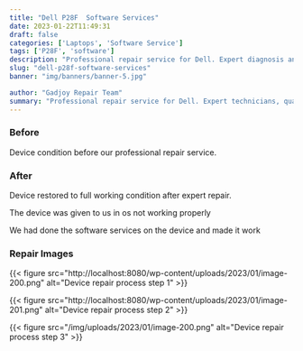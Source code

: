 ```yaml
---
title: "Dell P28F  Software Services"
date: 2023-01-22T11:49:31
draft: false
categories: ['Laptops', 'Software Service']
tags: ['P28F', 'software']
description: "Professional repair service for Dell. Expert diagnosis and quality repairs in Bangalore."
slug: "dell-p28f-software-services"
banner: "img/banners/banner-5.jpg"

author: "Gadjoy Repair Team"
summary: "Professional repair service for Dell. Expert technicians, quality parts, warranty included."
---
```


### Before

Device condition before our professional repair service.

### After

Device restored to full working condition after expert repair.

The device was given to us in os not working properly

We had done the software services on the device and made it work

### Repair Images

{{< figure src="http://localhost:8080/wp-content/uploads/2023/01/image-200.png" alt="Device repair process step 1" >}}

{{< figure src="http://localhost:8080/wp-content/uploads/2023/01/image-201.png" alt="Device repair process step 2" >}}

{{< figure src="/img/uploads/2023/01/image-200.png" alt="Device repair process step 3" >}}

